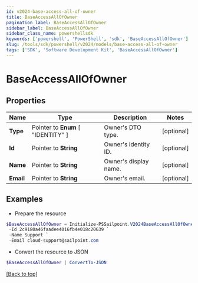 ```yaml
---
id: v2024-base-access-all-of-owner
title: BaseAccessAllOfOwner
pagination_label: BaseAccessAllOfOwner
sidebar_label: BaseAccessAllOfOwner
sidebar_class_name: powershellsdk
keywords: ['powershell', 'PowerShell', 'sdk', 'BaseAccessAllOfOwner'] 
slug: /tools/sdk/powershell/v2024/models/base-access-all-of-owner
tags: ['SDK', 'Software Development Kit', 'BaseAccessAllOfOwner']
---
```



# BaseAccessAllOfOwner

## Properties

Name | Type | Description | Notes
------------ | ------------- | ------------- | -------------
**Type** |  Pointer to  **Enum** [  "IDENTITY" ] | Owner's DTO type. | [optional] 
**Id** |  Pointer to **String** | Owner's identity ID. | [optional] 
**Name** |  Pointer to **String** | Owner's display name. | [optional] 
**Email** |  Pointer to **String** | Owner's email. | [optional] 

## Examples

- Prepare the resource
```powershell
$BaseAccessAllOfOwner = Initialize-PSSailpoint.V2024BaseAccessAllOfOwner  -Type IDENTITY `
 -Id 2c9180a46faadee4016fb4e018c20639 `
 -Name Support `
 -Email cloud-support@sailpoint.com
```

- Convert the resource to JSON
```powershell
$BaseAccessAllOfOwner | ConvertTo-JSON
```


[[Back to top]](#) 

